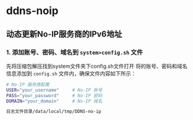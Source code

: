 # ddns-noip

## 动态更新No-IP服务商的IPv6地址

### 1. 添加账号、密码、域名到 `system>config.sh` 文件
先将压缩包解压找到system文件夹下config.sh文件打开
将的账号、密码和域名信息添加到 `config.sh` 文件内，确保文件内容如下所示：

```bash
# No-IP 服务商配置
USER="your_username"     # No-IP 账号
PASS="your_password"     # No-IP 密码
DOMAIN="your_domain"     # No-IP 域名

日志文件目录/data/local/tmp/DDNS-no-ip
